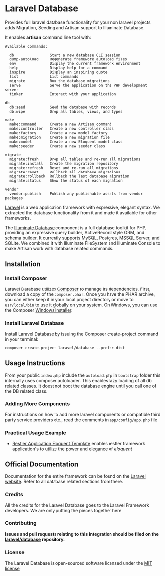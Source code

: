 # Laravel Database

Provides full laravel database functionality for your non laravel projects adds 
Migration, Seeding and Artisan support to Illuminate Database.

It enables **artisan** command line tool with:

```
Available commands:

  db                Start a new database CLI session
  dump-autoload     Regenerate framework autoload files
  env               Display the current framework environment
  help              Display help for a command
  inspire           Display an inspiring quote
  list              List commands
  migrate           Run the database migrations
  serve             Serve the application on the PHP development server
  tinker            Interact with your application
  
db
  db:seed           Seed the database with records
  db:wipe           Drop all tables, views, and types

make
  make:command      Create a new Artisan command
  make:controller   Create a new controller class
  make:factory      Create a new model factory
  make:migration    Create a new migration file
  make:model        Create a new Eloquent model class
  make:seeder       Create a new seeder class
  
migrate
  migrate:fresh     Drop all tables and re-run all migrations
  migrate:install   Create the migration repository
  migrate:refresh   Reset and re-run all migrations
  migrate:reset     Rollback all database migrations
  migrate:rollback  Rollback the last database migration
  migrate:status    Show the status of each migration
  
vendor
  vendor:publish    Publish any publishable assets from vendor packages
```

[Laravel](https://github.com/laravel/laravel) is a web application framework with expressive, elegant syntax. 
We extracted the database functionality from it and made it available for other frameworks.

The [Illuminate Database](https://github.com/illuminate/database) component is a full database toolkit for PHP, 
providing an expressive query builder, ActiveRecord style ORM, and schema builder. It currently supports 
MySQL, Postgres, MSSQL Server, and SQLite. We combined it with Illuminate FileSystem and Illuminate Console to 
make Artisan work with database related commands.

## Installation

### Install Composer

Laravel Database utilizes [Composer](http://getcomposer.org/) to manage its dependencies. 
First, download a copy of the `composer.phar`. Once you have the PHAR archive, 
you can either keep it in your local project directory or move to `usr/local/bin` 
to use it globally on your system. On Windows, you can use the Composer 
[Windows installer](https://getcomposer.org/Composer-Setup.exe).

### Install Laravel Database

Install Laravel Database by issuing the Composer create-project command in your terminal:

    composer create-project laravel/database --prefer-dist

## Usage Instructions

From your public `index.php` include the `autoload.php` in `bootstrap` folder this internally uses composer autoloader. 
This enables lazy loading of all db related classes. It doest not boot the database engine until you call one 
of the DB related class.

### Adding More Components

For instructions on how to add more laravel components or compatible third party service providers etc., 
read the comments in `app/config/app.php` file

### Practical Usage Example

- [Restler Application Eloquent Template](https://github.com/Luracast/Restler-Application/tree/eloquent) enables
  restler framework application's to utilize the power and elegance of *eloquent*

## Official Documentation

Documentation for the entire framework can be found on the [Laravel website](http://laravel.com/docs). 
Refer to all database related sections from there.


### Credits

All the credits for the Laravel Database goes to the Laravel Framework developers. 
We are only putting the pieces together here

### Contributing

**Issues and pull requests relating to this integration should be filed 
on the [laravel/database](http://github.com/Luracast/Laravel-Framework) repository.**

### License

The Laravel Database is open-sourced software licensed under the [MIT license](http://opensource.org/licenses/MIT)
